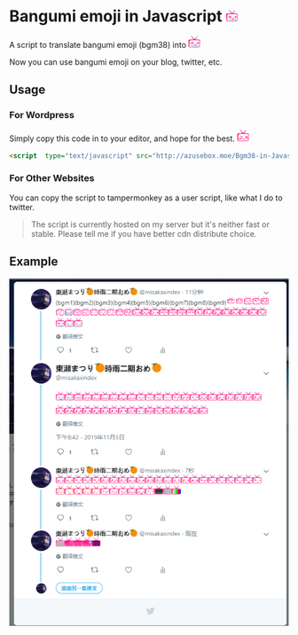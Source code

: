 # Bangumi emoji in Javascript ![](https://github.com/azuse/Bgm38-in-Javascript/raw/master/assests/bgm38.gif)  
A script to translate bangumi emoji (bgm38) into ![](https://github.com/azuse/Bgm38-in-Javascript/raw/master/assests/bgm38.gif)   

Now you can use bangumi emoji on your blog, twitter, etc.  

## Usage
### For Wordpress
Simply copy this code in to your editor, and hope for the best. ![](https://github.com/azuse/Bgm38-in-Javascript/raw/master/assests/bgm24.gif)  
```html
<script  type="text/javascript" src="http://azusebox.moe/Bgm38-in-Javascript/bgm38_min.js">
```

### For Other Websites
You can copy the script to tampermonkey as a user script, like what I do to twitter.

> The script is currently hosted on my server but it's neither fast or stable. Please tell me if you have better cdn distribute choice.

## Example
![](https://github.com/azuse/Bgm38-in-Javascript/raw/master/assests/twitter.png)  
